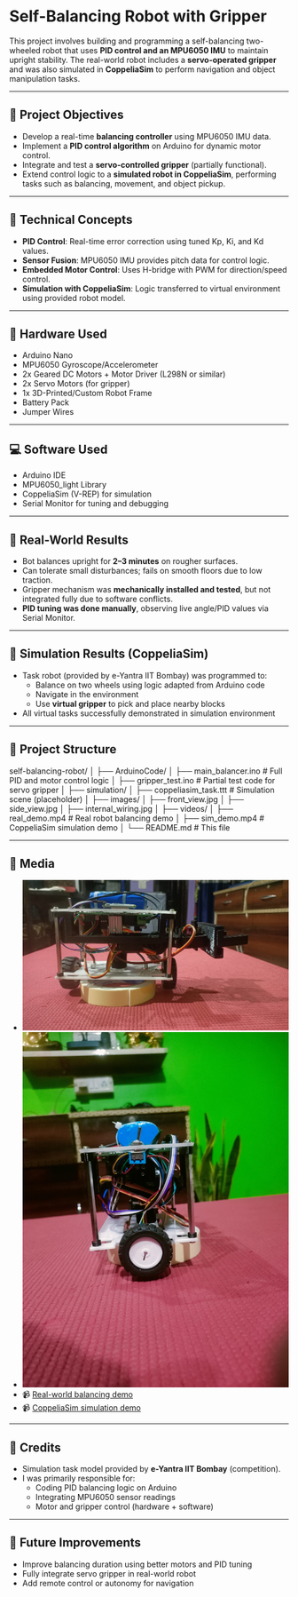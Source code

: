 # Self-Balancing Robot with Gripper

This project involves building and programming a self-balancing two-wheeled robot that uses **PID control and an MPU6050 IMU** to maintain upright stability. The real-world robot includes a **servo-operated gripper** and was also simulated in **CoppeliaSim** to perform navigation and object manipulation tasks.

---

## 📌 Project Objectives

- Develop a real-time **balancing controller** using MPU6050 IMU data.
- Implement a **PID control algorithm** on Arduino for dynamic motor control.
- Integrate and test a **servo-controlled gripper** (partially functional).
- Extend control logic to a **simulated robot in CoppeliaSim**, performing tasks such as balancing, movement, and object pickup.

---

## 🧠 Technical Concepts

- **PID Control**: Real-time error correction using tuned Kp, Ki, and Kd values.
- **Sensor Fusion**: MPU6050 IMU provides pitch data for control logic.
- **Embedded Motor Control**: Uses H-bridge with PWM for direction/speed control.
- **Simulation with CoppeliaSim**: Logic transferred to virtual environment using provided robot model.

---

## 🔧 Hardware Used

- Arduino Nano
- MPU6050 Gyroscope/Accelerometer
- 2x Geared DC Motors + Motor Driver (L298N or similar)
- 2x Servo Motors (for gripper)
- 1x 3D-Printed/Custom Robot Frame
- Battery Pack
- Jumper Wires

---

## 💻 Software Used

- Arduino IDE
- MPU6050_light Library
- CoppeliaSim (V-REP) for simulation
- Serial Monitor for tuning and debugging

---

## 🚦 Real-World Results

- Bot balances upright for **2–3 minutes** on rougher surfaces.
- Can tolerate small disturbances; fails on smooth floors due to low traction.
- Gripper mechanism was **mechanically installed and tested**, but not integrated fully due to software conflicts.
- **PID tuning was done manually**, observing live angle/PID values via Serial Monitor.

---

## 🧪 Simulation Results (CoppeliaSim)

- Task robot (provided by e-Yantra IIT Bombay) was programmed to:
  - Balance on two wheels using logic adapted from Arduino code
  - Navigate in the environment
  - Use **virtual gripper** to pick and place nearby blocks
- All virtual tasks successfully demonstrated in simulation environment

---

## 📂 Project Structure

self-balancing-robot/
│
├── ArduinoCode/
│ ├── main_balancer.ino # Full PID and motor control logic
│ ├── gripper_test.ino # Partial test code for servo gripper
│
├── simulation/
│ ├── coppeliasim_task.ttt # Simulation scene (placeholder)
│
├── images/
│ ├── front_view.jpg
│ ├── side_view.jpg
│ ├── internal_wiring.jpg
│
├── videos/
│ ├── real_demo.mp4 # Real robot balancing demo
│ ├── sim_demo.mp4 # CoppeliaSim simulation demo
│
└── README.md # This file




---

## 📸 Media

- ![Front View](images/Front_view.jpg)
- ![Side View](images/Left_side_view.jpg)
- 📹 [Real-world balancing demo](videos/real_demo.mp4)
- 📹 [CoppeliaSim simulation demo](videos/sim_demo.mp4)

---

## 🤖 Credits

- Simulation task model provided by **e-Yantra IIT Bombay** (competition).
- I was primarily responsible for:
  - Coding PID balancing logic on Arduino
  - Integrating MPU6050 sensor readings
  - Motor and gripper control (hardware + software)

---

## 🚀 Future Improvements

- Improve balancing duration using better motors and PID tuning
- Fully integrate servo gripper in real-world robot
- Add remote control or autonomy for navigation


